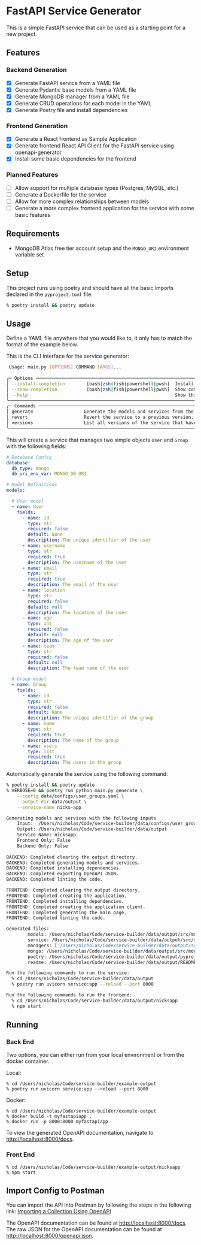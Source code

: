 # FastAPI Service Generator



This is a simple FastAPI service that can be used as a starting point for a new project.

## Features

### Backend Generation
- [x] Generate FastAPI service from a YAML file
- [x] Generate Pydantic base models from a YAML file
- [x] Generate MongoDB manager from a YAML file
- [x] Generate CRUD operations for each model in the YAML
- [x] Generate Poetry file and install dependencies
### Frontend Generation
- [x] Generate a React frontend as Sample Application
- [x] Generate frontend React API Client for the FastAPI service using openapi-generator
- [x] Install some basic dependencies for the frontend
### Planned Features
- [ ] Allow support for multiple database types (Postgres, MySQL, etc.)
- [ ] Generate a Dockerfile for the service
- [ ] Allow for more complex relationships between models
- [ ] Generate a more complex frontend application for the service with some basic features

## Requirements

- MongoDB Atlas free tier account setup and the `MONGO_URI` environment variable set

## Setup

This project runs using poetry and should have all the basic imports declared in the `pyproject.toml` file.
```bash
% poetry install && poetry update
```

## Usage

Define a YAML file anywhere that you would like to, it only has to match the format of the example below.

This is the CLI interface for the service generator:
```bash
 Usage: main.py [OPTIONS] COMMAND [ARGS]...                                                                                                                                                                
                                                                                                                                                                                                           
╭─ Options ───────────────────────────────────────────────────────────────────────────────────────────────────────────────────────────────────────────────────────────────────────────────────────────────╮
│ --install-completion        [bash|zsh|fish|powershell|pwsh]  Install completion for the specified shell. [default: None]                                                                                │
│ --show-completion           [bash|zsh|fish|powershell|pwsh]  Show completion for the specified shell, to copy it or customize the installation. [default: None]                                         │
│ --help                                                       Show this message and exit.                                                                                                                │
╰─────────────────────────────────────────────────────────────────────────────────────────────────────────────────────────────────────────────────────────────────────────────────────────────────────────╯
╭─ Commands ──────────────────────────────────────────────────────────────────────────────────────────────────────────────────────────────────────────────────────────────────────────────────────────────╮
│ generate                   Generate the models and services from the input yaml config.                                                                                                                 │
│ revert                     Revert the service to a previous version.                                                                                                                                    │
│ versions                   List all versions of the service that have been generated.                                                                                                                   │
╰─────────────────────────────────────────────────────────────────────────────────────────────────────────────────────────────────────────────────────────────────────────────────────────────────────────╯
```

This will create a service that manages two simple objects `User` and `Group` with the following fields:
```yaml
# Database Config
database:
  db_type: mongo
  db_uri_env_var: MONGO_DB_URI

# Model Definitions
models:

  # User model
  - name: User
    fields:
      - name: id
        type: str
        required: false
        default: None
        description: The unique identifier of the user
      - name: username
        type: str
        required: true
        description: The username of the user
      - name: email
        type: str
        required: true
        description: The email of the user
      - name: location
        type: str
        required: false
        default: null
        description: The location of the user
      - name: age
        type: int
        required: false
        default: null
        description: The age of the user
      - name: team
        type: str
        required: false
        default: null
        description: The team name of the user

  # Group model
  - name: Group
    fields:
      - name: id
        type: str
        required: false
        default: None
        description: The unique identifier of the group
      - name: name
        type: str
        required: true
        description: The name of the group
      - name: users
        type: list
        required: true
        description: The users in the group
```

Automatically generate the service using the following command:
```bash
% poetry install && poetry update
% VERBOSE=0 && poetry run python main.py generate \
    --config data/configs/user_groups.yaml \
    --output-dir data/output \
    --service-name nicks-app

Generating models and services with the following inputs
    Input:  /Users/nicholas/Code/service-builder/data/configs/user_groups.yaml
    Output: /Users/nicholas/Code/service-builder/data/output
    Service Name: nicksapp
    Frontend Only: False
    Backend Only: False
    
BACKEND: Completed clearing the output directory.
BACKEND: Completed generating models and services.
BACKEND: Completed installing dependencies.
BACKEND: Completed exporting OpenAPI JSON.
BACKEND: Completed linting the code.

FRONTEND: Completed clearing the output directory.
FRONTEND: Completed creating the application.
FRONTEND: Completed installing dependencies.
FRONTEND: Completed creating the application client.
FRONTEND: Completed generating the main page.
FRONTEND: Completed linting the code.

Generated files:
        models: /Users/nicholas/Code/service-builder/data/output/src/models/models.py
        service: /Users/nicholas/Code/service-builder/data/output/src/service.py
        managers: ['/Users/nicholas/Code/service-builder/data/output/src/user_manager.py', '/Users/nicholas/Code/service-builder/data/output/src/group_manager.py']
        mongo: /Users/nicholas/Code/service-builder/data/output/src/mongo.py
        poetry: /Users/nicholas/Code/service-builder/data/output/pyproject.toml
        readme: /Users/nicholas/Code/service-builder/data/output/README.md

Run the following commands to run the service:
  % cd /Users/nicholas/Code/service-builder/data/output
  % poetry run uvicorn service:app --reload --port 8000

Run the following commands to run the frontend:
  % cd /Users/nicholas/Code/service-builder/data/output/nicksapp
  % npm start
```

## Running

### Back End 

Two options, you can either run from your local environment or from the docker container.

Local:
``` 
% cd /Users/nicholas/Code/service-builder/example-output  
% poetry run uvicorn service:app --reload --port 8000
```

Docker:
```
% cd /Users/nicholas/Code/service-builder/example-output
% docker build -t myfastapiapp .
% docker run -p 8000:8000 myfastapiapp
```

To view the generated OpenAPI documentation, navigate to [http://localhost:8000/docs](http://localhost:8000/docs).

### Front End
```
% cd /Users/nicholas/Code/service-builder/example-output/nicksapp
% npm start
```

## Import Config to Postman

You can import the API into Postman by following the steps in the following link: [Importing a Collection Using OpenAPI](https://learning.postman.com/docs/integrations/available-integrations/working-with-openAPI/)

The OpenAPI documentation can be found at [http://localhost:8000/docs](http://localhost:8000/docs). The raw JSON 
for the OpenAPI documentation can be found at [http://localhost:8000/openapi.json](http://localhost:8000/openapi.json).
